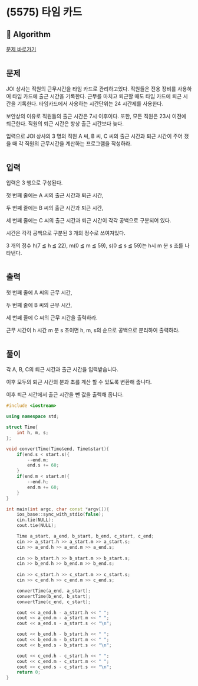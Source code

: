 # (5575) 타임 카드
## :100: Algorithm
[문제 바로가기](https://www.acmicpc.net/problem/5575)
#
## 문제
JOI 상사는 직원의 근무시간을 타임 카드로 관리하고있다. 직원들은 전용 장비를 사용하여 타임 카드에 출근 시간을 기록한다. 근무를 마치고 퇴근할 때도 타임 카드에 퇴근 시간을 기록한다. 타임카드에서 사용하는 시간단위는 24 시간제를 사용한다.

보안상의 이유로 직원들의 출근 시간은 7시 이후이다. 또한, 모든 직원은 23시 이전에 퇴근한다. 직원의 퇴근 시간은 항상 출근 시간보다 늦다.

입력으로 JOI 상사의 3 명의 직원 A 씨, B 씨, C 씨의 출근 시간과 퇴근 시간이 주어 졌을 때 각 직원의 근무시간을 계산하는 프로그램을 작성하라.
#
## 입력
입력은 3 행으로 구성된다.

첫 번째 줄에는 A 씨의 출근 시간과 퇴근 시간,

두 번째 줄에는 B 씨의 출근 시간과 퇴근 시간,

세 번째 줄에는 C 씨의 출근 시간과 퇴근 시간이 각각 공백으로 구분되어 있다.

시간은 각각 공백으로 구분된 3 개의 정수로 쓰여져있다.

3 개의 정수 h(7 ≦ h ≦ 22), m(0 ≦ m ≦ 59), s(0 ≦ s ≦ 59)는 h시 m 분 s 초를 나타낸다.
#
## 출력
첫 번째 줄에 A 씨의 근무 시간,

두 번째 줄에 B 씨의 근무 시간,

세 번째 줄에 C 씨의 근무 시간을 출력하라.

근무 시간이 h 시간 m 분 s 초이면 h, m, s의 순으로 공백으로 분리하여 출력하라.
#
## 풀이
각 A, B, C의 퇴근 시간과 출근 시간을 입력받습니다.  

이후 모두의 퇴근 시간의 분과 초를 계산 할 수 있도록 변환해 줍니다.  

이후 퇴근 시간에서 출근 시간을 뺀 값을 출력해 줍니다.

```cpp
#include <iostream>

using namespace std;

struct Time{
    int h, m, s;
};

void convertTime(Time&end, Time&start){
    if(end.s < start.s){
        --end.m;
        end.s += 60;
    }
    if(end.m < start.m){
        --end.h;
        end.m += 60;
    }
}

int main(int argc, char const *argv[]){
    ios_base::sync_with_stdio(false);
    cin.tie(NULL);
    cout.tie(NULL);

    Time a_start, a_end, b_start, b_end, c_start, c_end;
    cin >> a_start.h >> a_start.m >> a_start.s;
    cin >> a_end.h >> a_end.m >> a_end.s;
    
    cin >> b_start.h >> b_start.m >> b_start.s;
    cin >> b_end.h >> b_end.m >> b_end.s;
    
    cin >> c_start.h >> c_start.m >> c_start.s;
    cin >> c_end.h >> c_end.m >> c_end.s;

    convertTime(a_end, a_start);
    convertTime(b_end, b_start);
    convertTime(c_end, c_start);

    cout << a_end.h - a_start.h << " ";
    cout << a_end.m - a_start.m << " ";
    cout << a_end.s - a_start.s << "\n";

    cout << b_end.h - b_start.h << " ";
    cout << b_end.m - b_start.m << " ";
    cout << b_end.s - b_start.s << "\n";

    cout << c_end.h - c_start.h << " ";
    cout << c_end.m - c_start.m << " ";
    cout << c_end.s - c_start.s << "\n";
    return 0;
}
```